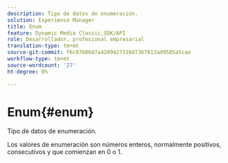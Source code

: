 ```yaml
---
description: Tipo de datos de enumeración.
solution: Experience Manager
title: Enum
feature: Dynamic Media Classic,SDK/API
role: Desarrollador, profesional empresarial
translation-type: tm+mt
source-git-commit: f6c97606d7a4209427316d7367013ad9585a5cae
workflow-type: tm+mt
source-wordcount: '27'
ht-degree: 0%

---
```



# Enum{#enum}

Tipo de datos de enumeración.

Los valores de enumeración son números enteros, normalmente positivos, consecutivos y que comienzan en 0 o 1.
